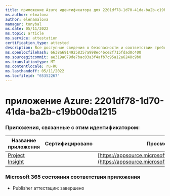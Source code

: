 ```yaml
---
title: приложение Azure идентификатора для 2201df78-1d70-41da-ba2b-c19b00da1215
ms.author: elmalova
author: elenamalova
manager: tonybal
ms.date: 05/11/2022
ms.topic: article
ms.service: attestation
certification_type: attested
description: Все доступные сведения о безопасности и соответствии требованиям для 2201df78-1d70-41da-ba2b-c19b00da1215.
ms.openlocfilehash: 6638a69149258357a998ec46ce2f715fdad0c400
ms.sourcegitcommit: ae319a079de7bac03a3f4afb7c95a12a6248c9b0
ms.translationtype: MT
ms.contentlocale: ru-RU
ms.lasthandoff: 05/11/2022
ms.locfileid: "65352267"
---
```

# <a name="azure-app-id-2201df78-1d70-41da-ba2b-c19b00da1215"></a>приложение Azure: 2201df78-1d70-41da-ba2b-c19b00da1215


### <a name="apps-associated-with-this-id"></a>Приложения, связанные с этим идентификатором:
| **Название приложения** | **Сертифицировано** | **Просмотр в AppSource** |
|--------------|---------------|-----------------------|
| [Project Insight](../forward/WA200003171.md) |  | [https://appsource.microsoft.com/product/office/WA200003171](https://appsource.microsoft.com/product/office/WA200003171) |

### <a name="microsoft-365-app-compliance-status"></a>Microsoft 365 состояния соответствия приложения
- Publisher аттестации: завершено
